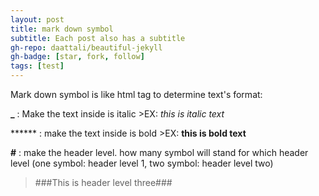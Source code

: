 ```yaml
---
layout: post
title: mark down symbol
subtitle: Each post also has a subtitle
gh-repo: daattali/beautiful-jekyll
gh-badge: [star, fork, follow]
tags: [test]
---
```


Mark down symbol is like html tag to determine text's format:

**_** : Make the text inside is italic
    >EX: _this is italic text_
    
****** : make the text inside is bold
    >EX: **this is bold text**
    
**#** : make the header level. how many symbol will stand for which header level (one symbol: header level 1, two symbol: header level two)
>    ###This is header level three###
    
 
